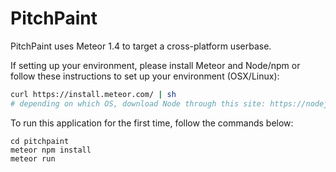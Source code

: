 # PitchPaint

PitchPaint uses Meteor 1.4 to target a cross-platform userbase.

If setting up your environment, please install Meteor and Node/npm or follow these instructions to set up your environment (OSX/Linux):
```sh
curl https://install.meteor.com/ | sh
# depending on which OS, download Node through this site: https://nodejs.org/en/download/package-manager/
```

To run this application for the first time, follow the commands below:
```
cd pitchpaint
meteor npm install
meteor run
```

